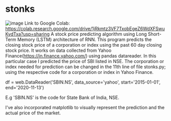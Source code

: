 # stonks
![image](https://github.com/ichbinprashant/stonks/assets/33893505/a293c589-7b91-44b7-b7ff-0582bc365387)
Link to Google Colab: https://colab.research.google.com/drive/1jRkmtz3VF7TxobEgeZ6WdXFSwuKvdTxa?usp=sharing
A stock price predicting algorithm using Long Short-Term Memory (LSTM) architecture of RNN.
This program predicts the closing stock price of a corporation or index using the past 60 day closing stock price.
It works on data collected from Yahoo Finance(https://in.finance.yahoo.com/) using pandas datareader. In this particular case I predicted the price of SBI listed in NSE. The corporation or index needed for prediction can be changed in the 11th line of file stonks.py; using the respective code for a corporation or index in Yahoo Finance.


df = web.DataReader('SBIN.NS', data_source='yahoo', start='2015-01-01', end='2020-11-13')

E.g 'SBIN.NS' is the code for State Bank of India, NSE.  

I've also incorporated matplotlib to visually represent the prediction and the actual price of the market.
